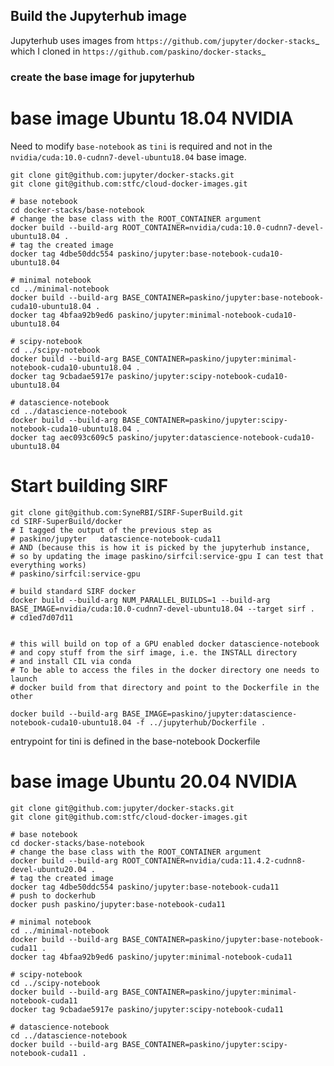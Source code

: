 ## Build the Jupyterhub image 

Jupyterhub uses images from `https://github.com/jupyter/docker-stacks`_ which I cloned in `https://github.com/paskino/docker-stacks`_

### create the base image for jupyterhub

# base image Ubuntu 18.04 NVIDIA

Need to modify `base-notebook` as `tini` is required and not in the `nvidia/cuda:10.0-cudnn7-devel-ubuntu18.04` base image.

```
git clone git@github.com:jupyter/docker-stacks.git
git clone git@github.com:stfc/cloud-docker-images.git

# base notebook
cd docker-stacks/base-notebook
# change the base class with the ROOT_CONTAINER argument
docker build --build-arg ROOT_CONTAINER=nvidia/cuda:10.0-cudnn7-devel-ubuntu18.04 .
# tag the created image
docker tag 4dbe50ddc554 paskino/jupyter:base-notebook-cuda10-ubuntu18.04

# minimal notebook
cd ../minimal-notebook
docker build --build-arg BASE_CONTAINER=paskino/jupyter:base-notebook-cuda10-ubuntu18.04 .
docker tag 4bfaa92b9ed6 paskino/jupyter:minimal-notebook-cuda10-ubuntu18.04

# scipy-notebook
cd ../scipy-notebook
docker build --build-arg BASE_CONTAINER=paskino/jupyter:minimal-notebook-cuda10-ubuntu18.04 .
docker tag 9cbadae5917e paskino/jupyter:scipy-notebook-cuda10-ubuntu18.04

# datascience-notebook
cd ../datascience-notebook
docker build --build-arg BASE_CONTAINER=paskino/jupyter:scipy-notebook-cuda10-ubuntu18.04 .
docker tag aec093c609c5 paskino/jupyter:datascience-notebook-cuda10-ubuntu18.04
```

# Start building SIRF



```
git clone git@github.com:SyneRBI/SIRF-SuperBuild.git
cd SIRF-SuperBuild/docker
# I tagged the output of the previous step as 
# paskino/jupyter   datascience-notebook-cuda11
# AND (because this is how it is picked by the jupyterhub instance, 
# so by updating the image paskino/sirfcil:service-gpu I can test that everything works)
# paskino/sirfcil:service-gpu

# build standard SIRF docker
docker build --build-arg NUM_PARALLEL_BUILDS=1 --build-arg BASE_IMAGE=nvidia/cuda:10.0-cudnn7-devel-ubuntu18.04 --target sirf .
# cd1ed7d07d11


```

```
# this will build on top of a GPU enabled docker datascience-notebook
# and copy stuff from the sirf image, i.e. the INSTALL directory
# and install CIL via conda
# To be able to access the files in the docker directory one needs to launch 
# docker build from that directory and point to the Dockerfile in the other

docker build --build-arg BASE_IMAGE=paskino/jupyter:datascience-notebook-cuda10-ubuntu18.04 -f ../jupyterhub/Dockerfile .
```

entrypoint for tini is defined in the base-notebook Dockerfile


# base image Ubuntu 20.04 NVIDIA

```
git clone git@github.com:jupyter/docker-stacks.git
git clone git@github.com:stfc/cloud-docker-images.git

# base notebook
cd docker-stacks/base-notebook
# change the base class with the ROOT_CONTAINER argument
docker build --build-arg ROOT_CONTAINER=nvidia/cuda:11.4.2-cudnn8-devel-ubuntu20.04 .
# tag the created image
docker tag 4dbe50ddc554 paskino/jupyter:base-notebook-cuda11
# push to dockerhub
docker push paskino/jupyter:base-notebook-cuda11

# minimal notebook
cd ../minimal-notebook
docker build --build-arg BASE_CONTAINER=paskino/jupyter:base-notebook-cuda11 .
docker tag 4bfaa92b9ed6 paskino/jupyter:minimal-notebook-cuda11

# scipy-notebook
cd ../scipy-notebook
docker build --build-arg BASE_CONTAINER=paskino/jupyter:minimal-notebook-cuda11
docker tag 9cbadae5917e paskino/jupyter:scipy-notebook-cuda11

# datascience-notebook
cd ../datascience-notebook
docker build --build-arg BASE_CONTAINER=paskino/jupyter:scipy-notebook-cuda11 .
```